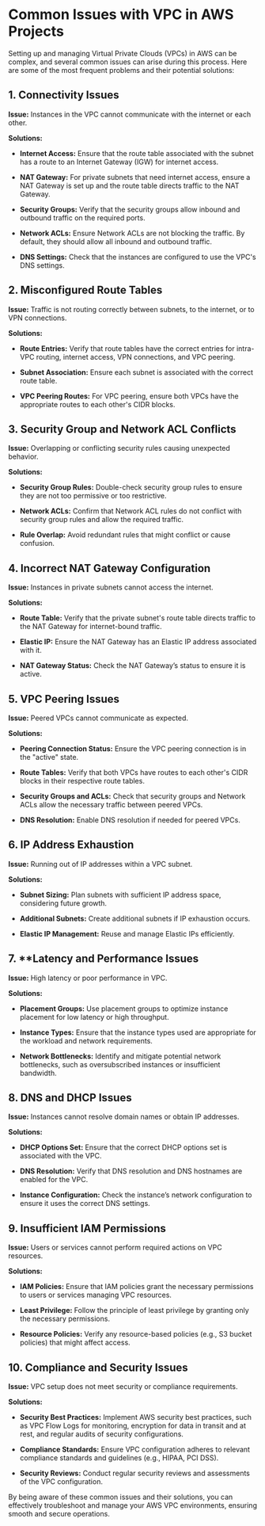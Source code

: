 <h1>Common Issues with VPC in AWS Projects</h1>


Setting up and managing Virtual Private Clouds (VPCs) in AWS can be complex, and several common issues can arise during this process. Here are some of the most frequent problems and their potential solutions:


<h2>1. Connectivity Issues</h2>


**Issue:** Instances in the VPC cannot communicate with the internet or each other.


**Solutions:**

- **Internet Access:** Ensure that the route table associated with the subnet has a route to an Internet Gateway (IGW) for internet access.

- **NAT Gateway:** For private subnets that need internet access, ensure a NAT Gateway is set up and the route table directs traffic to the NAT Gateway.

- **Security Groups:** Verify that the security groups allow inbound and outbound traffic on the required ports.

- **Network ACLs:** Ensure Network ACLs are not blocking the traffic. By default, they should allow all inbound and outbound traffic.

- **DNS Settings:** Check that the instances are configured to use the VPC's DNS settings.


<h2>2. Misconfigured Route Tables</h2>


**Issue:** Traffic is not routing correctly between subnets, to the internet, or to VPN connections.


**Solutions:**

- **Route Entries:** Verify that route tables have the correct entries for intra-VPC routing, internet access, VPN connections, and VPC peering.

- **Subnet Association:** Ensure each subnet is associated with the correct route table.

- **VPC Peering Routes:** For VPC peering, ensure both VPCs have the appropriate routes to each other's CIDR blocks.


<h2>3. Security Group and Network ACL Conflicts</h2>


**Issue:** Overlapping or conflicting security rules causing unexpected behavior.


**Solutions:**

- **Security Group Rules:** Double-check security group rules to ensure they are not too permissive or too restrictive.

- **Network ACLs:** Confirm that Network ACL rules do not conflict with security group rules and allow the required traffic.

- **Rule Overlap:** Avoid redundant rules that might conflict or cause confusion.


<h2>4. Incorrect NAT Gateway Configuration</h2>


**Issue:** Instances in private subnets cannot access the internet.


**Solutions:**

- **Route Table:** Verify that the private subnet's route table directs traffic to the NAT Gateway for internet-bound traffic.

- **Elastic IP:** Ensure the NAT Gateway has an Elastic IP address associated with it.

- **NAT Gateway Status:** Check the NAT Gateway’s status to ensure it is active.


<h2>5. VPC Peering Issues</h2>


**Issue:** Peered VPCs cannot communicate as expected.


**Solutions:**

- **Peering Connection Status:** Ensure the VPC peering connection is in the "active" state.

- **Route Tables:** Verify that both VPCs have routes to each other's CIDR blocks in their respective route tables.

- **Security Groups and ACLs:** Check that security groups and Network ACLs allow the necessary traffic between peered VPCs.

- **DNS Resolution:** Enable DNS resolution if needed for peered VPCs.


<h2>6. IP Address Exhaustion</h2>


**Issue:** Running out of IP addresses within a VPC subnet.


**Solutions:**

- **Subnet Sizing:** Plan subnets with sufficient IP address space, considering future growth.

- **Additional Subnets:** Create additional subnets if IP exhaustion occurs.

- **Elastic IP Management:** Reuse and manage Elastic IPs efficiently.


<h2>7. **Latency and Performance Issues</h2>


**Issue:** High latency or poor performance in VPC.


**Solutions:**

- **Placement Groups:** Use placement groups to optimize instance placement for low latency or high throughput.

- **Instance Types:** Ensure that the instance types used are appropriate for the workload and network requirements.

- **Network Bottlenecks:** Identify and mitigate potential network bottlenecks, such as oversubscribed instances or insufficient bandwidth.


<h2>8. DNS and DHCP Issues</h2>


**Issue:** Instances cannot resolve domain names or obtain IP addresses.


**Solutions:**

- **DHCP Options Set:** Ensure that the correct DHCP options set is associated with the VPC.

- **DNS Resolution:** Verify that DNS resolution and DNS hostnames are enabled for the VPC.

- **Instance Configuration:** Check the instance’s network configuration to ensure it uses the correct DNS settings.


<h2>9. Insufficient IAM Permissions</h2>


**Issue:** Users or services cannot perform required actions on VPC resources.


**Solutions:**

- **IAM Policies:** Ensure that IAM policies grant the necessary permissions to users or services managing VPC resources.

- **Least Privilege:** Follow the principle of least privilege by granting only the necessary permissions.

- **Resource Policies:** Verify any resource-based policies (e.g., S3 bucket policies) that might affect access.


<h2>10. Compliance and Security Issues</h2>


**Issue:** VPC setup does not meet security or compliance requirements.


**Solutions:**

- **Security Best Practices:** Implement AWS security best practices, such as VPC Flow Logs for monitoring, encryption for data in transit and at rest, and regular audits of security configurations.

- **Compliance Standards:** Ensure VPC configuration adheres to relevant compliance standards and guidelines (e.g., HIPAA, PCI DSS).

- **Security Reviews:** Conduct regular security reviews and assessments of the VPC configuration.


By being aware of these common issues and their solutions, you can effectively troubleshoot and manage your AWS VPC environments, ensuring smooth and secure operations.
